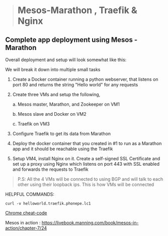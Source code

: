 
># Mesos-Marathon , Traefik & Nginx

## Complete app deployment using Mesos - Marathon 

Overall deployment and setup will look somewhat like this:

We will break it down into multiple small tasks

1. Create a Docker container running a python webserver, that listens on port 80 and returns the string "Hello world" for any requests

2. Create three VMs and setup the following,

    a. Mesos master, Marathon, and Zookeeper on VM1
    
    b. Mesos slave and Docker on VM2
    
    c. Traefik on VM3

3. Configure Traefik to get its data from Marathon

4. Deploy the docker container that you created in #1 to run as a Marathon app and it should be reachable using the Traefik

5. Setup VM4, install Nginx on it. Create a self-signed SSL Certificate and set up a proxy using Nginx which listens on port 443 with SSL enabled and forwards the requests to Traefik

> P.S:  All the 4 VMs will be connected to using BGP and will talk to each other using their loopback ips. This is how VMs will be connected

HELPFUL COMMANDS:

```
curl -v helloworld.traefik.phonepe.lc1
```

[Chrome cheat-code](https://dev.to/gautamkrishnar/quickbits-1-skipping-the-chrome-your-connection-is-not-private-warning-4kp1)

Mesos in action : https://livebook.manning.com/book/mesos-in-action/chapter-7/24